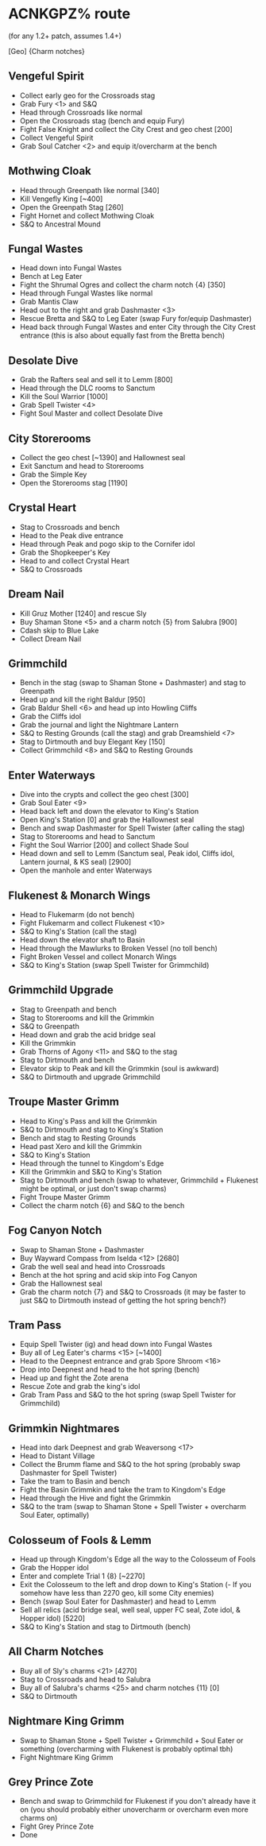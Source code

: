 # ACNKGPZ% route
(for any 1.2+ patch, assumes 1.4+)

[Geo]
<Charms>
{Charm notches}


## Vengeful Spirit
- Collect early geo for the Crossroads stag
- Grab Fury <1> and S&Q
- Head through Crossroads like normal
- Open the Crossroads stag (bench and equip Fury)
- Fight False Knight and collect the City Crest and geo chest [200]
- Collect Vengeful Spirit
- Grab Soul Catcher <2> and equip it/overcharm at the bench

## Mothwing Cloak
- Head through Greenpath like normal [340]
- Kill Vengefly King [~400]
- Open the Greenpath Stag [260]
- Fight Hornet and collect Mothwing Cloak
- S&Q to Ancestral Mound

## Fungal Wastes
- Head down into Fungal Wastes
- Bench at Leg Eater
- Fight the Shrumal Ogres and collect the charm notch {4} [350]
- Head through Fungal Wastes like normal
- Grab Mantis Claw
- Head out to the right and grab Dashmaster <3>
- Rescue Bretta and S&Q to Leg Eater (swap Fury for/equip Dashmaster)
- Head back through Fungal Wastes and enter City through the City Crest entrance (this is also about equally fast from the Bretta bench)

## Desolate Dive
- Grab the Rafters seal and sell it to Lemm [800]
- Head through the DLC rooms to Sanctum
- Kill the Soul Warrior [1000]
- Grab Spell Twister <4>
- Fight Soul Master and collect Desolate Dive

## City Storerooms
- Collect the geo chest [~1390] and Hallownest seal
- Exit Sanctum and head to Storerooms
- Grab the Simple Key
- Open the Storerooms stag [1190]

## Crystal Heart
- Stag to Crossroads and bench
- Head to the Peak dive entrance
- Head through Peak and pogo skip to the Cornifer idol
- Grab the Shopkeeper's Key
- Head to and collect Crystal Heart
- S&Q to Crossroads

## Dream Nail
- Kill Gruz Mother [1240] and rescue Sly
- Buy Shaman Stone <5> and a charm notch {5} from Salubra [900]
- Cdash skip to Blue Lake
- Collect Dream Nail

## Grimmchild
- Bench in the stag (swap to Shaman Stone + Dashmaster) and stag to Greenpath
- Head up and kill the right Baldur [950]
- Grab Baldur Shell <6> and head up into Howling Cliffs
- Grab the Cliffs idol
- Grab the journal and light the Nightmare Lantern
- S&Q to Resting Grounds (call the stag) and grab Dreamshield <7>
- Stag to Dirtmouth and buy Elegant Key [150]
- Collect Grimmchild <8> and S&Q to Resting Grounds

## Enter Waterways
- Dive into the crypts and collect the geo chest [300]
- Grab Soul Eater <9>
- Head back left and down the elevator to King's Station
- Open King's Station [0] and grab the Hallownest seal
- Bench and swap Dashmaster for Spell Twister (after calling the stag)
- Stag to Storerooms and head to Sanctum
- Fight the Soul Warrior [200] and collect Shade Soul
- Head down and sell to Lemm (Sanctum seal, Peak idol, Cliffs idol, Lantern journal, & KS seal) [2900]
- Open the manhole and enter Waterways

## Flukenest & Monarch Wings
- Head to Flukemarm (do not bench)
- Fight Flukemarm and collect Flukenest <10>
- S&Q to King's Station (call the stag)
- Head down the elevator shaft to Basin
- Head through the Mawlurks to Broken Vessel (no toll bench)
- Fight Broken Vessel and collect Monarch Wings
- S&Q to King's Station (swap Spell Twister for Grimmchild)

## Grimmchild Upgrade
- Stag to Greenpath and bench
- Stag to Storerooms and kill the Grimmkin
- S&Q to Greenpath
- Head down and grab the acid bridge seal
- Kill the Grimmkin
- Grab Thorns of Agony <11> and S&Q to the stag
- Stag to Dirtmouth and bench
- Elevator skip to Peak and kill the Grimmkin (soul is awkward)
- S&Q to Dirtmouth and upgrade Grimmchild

## Troupe Master Grimm
- Head to King's Pass and kill the Grimmkin
- S&Q to Dirtmouth and stag to King's Station
- Bench and stag to Resting Grounds
- Head past Xero and kill the Grimmkin
- S&Q to King's Station
- Head through the tunnel to Kingdom's Edge
- Kill the Grimmkin and S&Q to King's Station
- Stag to Dirtmouth and bench (swap to whatever, Grimmchild + Flukenest might be optimal, or just don't swap charms)
- Fight Troupe Master Grimm
- Collect the charm notch {6} and S&Q to the bench

## Fog Canyon Notch
- Swap to Shaman Stone + Dashmaster
- Buy Wayward Compass from Iselda <12> [2680]
- Grab the well seal and head into Crossroads
- Bench at the hot spring and acid skip into Fog Canyon
- Grab the Hallownest seal
- Grab the charm notch {7} and S&Q to Crossroads (it may be faster to just S&Q to Dirtmouth instead of getting the hot spring bench?)

## Tram Pass
- Equip Spell Twister (ig) and head down into Fungal Wastes
- Buy all of Leg Eater's charms <15> [~1400]
- Head to the Deepnest entrance and grab Spore Shroom <16>
- Drop into Deepnest and head to the hot spring (bench)
- Head up and fight the Zote arena
- Rescue Zote and grab the king's idol
- Grab Tram Pass and S&Q to the hot spring (swap Spell Twister for Grimmchild)

## Grimmkin Nightmares
- Head into dark Deepnest and grab Weaversong <17>
- Head to Distant Village
- Collect the Brumm flame and S&Q to the hot spring (probably swap Dashmaster for Spell Twister)
- Take the tram to Basin and bench
- Fight the Basin Grimmkin and take the tram to Kingdom's Edge
- Head through the Hive and fight the Grimmkin
- S&Q to the tram (swap to Shaman Stone + Spell Twister + overcharm Soul Eater, optimally)

## Colosseum of Fools & Lemm
- Head up through Kingdom's Edge all the way to the Colosseum of Fools
- Grab the Hopper idol
- Enter and complete Trial 1 {8} [~2270]
- Exit the Colosseum to the left and drop down to King's Station
(- If you somehow have less than 2270 geo, kill some City enemies)
- Bench (swap Soul Eater for Dashmaster) and head to Lemm
- Sell all relics (acid bridge seal, well seal, upper FC seal, Zote idol, & Hopper idol) [5220]
- S&Q to King's Station and stag to Dirtmouth (bench)

## All Charm Notches
- Buy all of Sly's charms <21> [4270]
- Stag to Crossroads and head to Salubra
- Buy all of Salubra's charms <25> and charm notches {11} [0]
- S&Q to Dirtmouth

## Nightmare King Grimm
- Swap to Shaman Stone + Spell Twister + Grimmchild + Soul Eater or something (overcharming with Flukenest is probably optimal tbh)
- Fight Nightmare King Grimm

## Grey Prince Zote
- Bench and swap to Grimmchild for Flukenest if you don't already have it on (you should probably either unovercharm or overcharm even more charms on)
- Fight Grey Prince Zote
- Done
